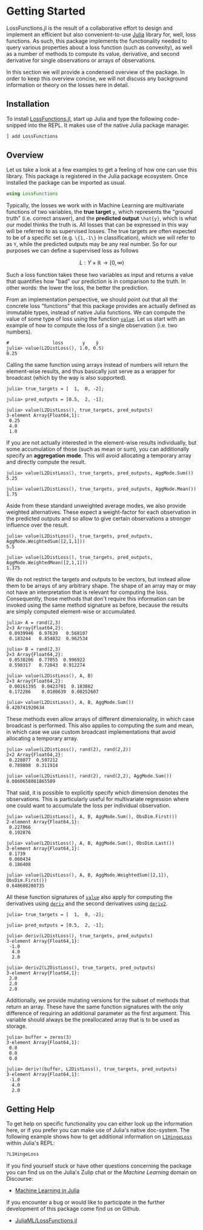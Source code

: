 # Getting Started

LossFunctions.jl is the result of a collaborative effort to
design and implement an efficient but also convenient-to-use
[Julia](https://julialang.org) library for, well, loss functions.
As such, this package implements the functionality needed to
query various properties about a loss function (such as
convexity), as well as a number of methods to compute its value,
derivative, and second derivative for single observations or
arrays of observations.

In this section we will provide a condensed overview of the
package. In order to keep this overview concise, we will not
discuss any background information or theory on the losses here
in detail.

## Installation

To install
[LossFunctions.jl](https://github.com/JuliaML/LossFunctions.jl),
start up Julia and type the following code-snipped into the REPL.
It makes use of the native Julia package manager.

```julia
] add LossFunctions
```

## Overview

Let us take a look at a few examples to get a feeling of how one
can use this library. This package is registered in the Julia
package ecosystem. Once installed the package can be imported
as usual.

```julia
using LossFunctions
```

Typically, the losses we work with in Machine Learning are
multivariate functions of two variables, the **true target**
``y``, which represents the "ground truth" (i.e. correct
answer), and the **predicted output** ``\hat{y}``, which is
what our model thinks the truth is. All losses that can be
expressed in this way will be referred to as supervised losses.
The true targets are often expected to be of a specific set (e.g.
``\{1,-1\}`` in classification), which we will refer to as
``Y``, while the predicted outputs may be any real number.
So for our purposes we can define a supervised loss as follows

```math
L : Y \times \mathbb{R} \rightarrow [0,\infty)
```

Such a loss function takes these two variables as input and
returns a value that quantifies how "bad" our prediction is
in comparison to the truth. In other words: the lower the
loss, the better the prediction.

From an implementation perspective, we should point out that all
the concrete loss "functions" that this package provides are
actually defined as immutable types, instead of native Julia
functions. We can compute the value of some type of loss using
the function [`value`](@ref). Let us start with an example of how
to compute the loss of a single observation (i.e. two numbers).

```julia-repl
#                loss       y    ŷ
julia> value(L2DistLoss(), 1.0, 0.5)
0.25
```

Calling the same function using arrays instead of numbers will
return the element-wise results, and thus basically just serve as
a wrapper for broadcast (which by the way is also supported).

```julia-repl
julia> true_targets = [  1,  0, -2];

julia> pred_outputs = [0.5,  2, -1];

julia> value(L2DistLoss(), true_targets, pred_outputs)
3-element Array{Float64,1}:
 0.25
 4.0
 1.0
```

If you are not actually interested in the element-wise results
individually, but some accumulation of those (such as mean or
sum), you can additionally specify an **aggregation mode**.
This will avoid allocating a temporary array and directly
compute the result.

```julia-repl
julia> value(L2DistLoss(), true_targets, pred_outputs, AggMode.Sum())
5.25

julia> value(L2DistLoss(), true_targets, pred_outputs, AggMode.Mean())
1.75
```

Aside from these standard unweighted average modes, we also
provide weighted alternatives. These expect a weight-factor for
each observation in the predicted outputs and so allow to give
certain observations a stronger influence over the result.

```julia-repl
julia> value(L2DistLoss(), true_targets, pred_outputs, AggMode.WeightedSum([2,1,1]))
5.5

julia> value(L2DistLoss(), true_targets, pred_outputs, AggMode.WeightedMean([2,1,1]))
1.375
```

We do not restrict the targets and outputs to be vectors, but
instead allow them to be arrays of any arbitrary shape. The shape
of an array may or may not have an interpretation that is
relevant for computing the loss. Consequently, those methods that
don't require this information can be invoked using the same
method signature as before, because the results are simply
computed element-wise or accumulated.

```julia-repl
julia> A = rand(2,3)
2×3 Array{Float64,2}:
 0.0939946  0.97639   0.568107
 0.183244   0.854832  0.962534

julia> B = rand(2,3)
2×3 Array{Float64,2}:
 0.0538206  0.77055  0.996922
 0.598317   0.72043  0.912274

julia> value(L2DistLoss(), A, B)
2×3 Array{Float64,2}:
 0.00161395  0.0423701  0.183882
 0.172286    0.0180639  0.00252607

julia> value(L2DistLoss(), A, B, AggMode.Sum())
0.420741920634
```

These methods even allow arrays of different dimensionality, in
which case broadcast is performed. This also applies to computing
the sum and mean, in which case we use custom broadcast
implementations that avoid allocating a temporary array.

```julia-repl
julia> value(L2DistLoss(), rand(2), rand(2,2))
2×2 Array{Float64,2}:
 0.228077  0.597212
 0.789808  0.311914

julia> value(L2DistLoss(), rand(2), rand(2,2), AggMode.Sum())
0.0860658081865589
```

That said, it is possible to explicitly specify which dimension
denotes the observations. This is particularly useful for
multivariate regression where one could want to accumulate the
loss per individual observation.

```julia-repl
julia> value(L2DistLoss(), A, B, AggMode.Sum(), ObsDim.First())
2-element Array{Float64,1}:
 0.227866
 0.192876

julia> value(L2DistLoss(), A, B, AggMode.Sum(), ObsDim.Last())
3-element Array{Float64,1}:
 0.1739
 0.060434
 0.186408

julia> value(L2DistLoss(), A, B, AggMode.WeightedSum([2,1]), ObsDim.First())
0.648608280735
```

All these function signatures of [`value`](@ref) also apply for
computing the derivatives using [`deriv`](@ref) and the second
derivatives using [`deriv2`](@ref).

```julia-repl
julia> true_targets = [  1,  0, -2];

julia> pred_outputs = [0.5,  2, -1];

julia> deriv(L2DistLoss(), true_targets, pred_outputs)
3-element Array{Float64,1}:
 -1.0
  4.0
  2.0

julia> deriv2(L2DistLoss(), true_targets, pred_outputs)
3-element Array{Float64,1}:
 2.0
 2.0
 2.0
```

Additionally, we provide mutating versions for the subset of
methods that return an array. These have the same function
signatures with the only difference of requiring an additional
parameter as the first argument. This variable should always be
the preallocated array that is to be used as storage.

```julia-repl
julia> buffer = zeros(3)
3-element Array{Float64,1}:
 0.0
 0.0
 0.0

julia> deriv!(buffer, L2DistLoss(), true_targets, pred_outputs)
3-element Array{Float64,1}:
 -1.0
  4.0
  2.0
```

## Getting Help

To get help on specific functionality you can either look up the
information here, or if you prefer you can make use of Julia's
native doc-system.
The following example shows how to get additional information
on [`L1HingeLoss`](@ref) within Julia's REPL:

```julia
?L1HingeLoss
```

If you find yourself stuck or have other questions concerning the
package you can find us on the Julia's Zulip chat or the *Machine
Learning* domain on Discourse:

- [Machine Learning in Julia](https://discourse.julialang.org/c/domain/ML)

If you encounter a bug or would like to participate in the
further development of this package come find us on Github.

- [JuliaML/LossFunctions.jl](https://github.com/JuliaML/LossFunctions.jl)
